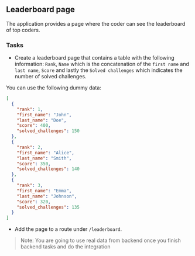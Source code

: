 ## Leaderboard page
The application provides a page where the coder can see the leaderboard of top
coders.

### Tasks
- Create a leaderboard page that contains a table with the following information: `Rank`, `Name` which is the concatenation of the `first name` and `last name`, `Score` and lastly the `Solved challenges` which indicates the number of solved challenges.

You can use the following dummy data:
```json
[
  {
    "rank": 1,
    "first_name": "John",
    "last_name": "Doe",
    "score": 400,
    "solved_challenges": 150
  },
  {
    "rank": 2,
    "first_name": "Alice",
    "last_name": "Smith",
    "score": 350,
    "solved_challenges": 140
  },
  {
    "rank": 3,
    "first_name": "Emma",
    "last_name": "Johnson",
    "score": 320,
    "solved_challenges": 135
  }
]

```

- Add the page to a route under `/leaderboard`.


>Note: You are going to use real data from backend once you finish backend tasks and do the integration